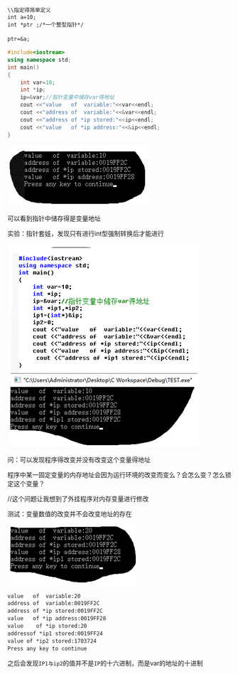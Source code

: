 ```
\\指定得简单定义
int a=10;
int *ptr ;/*一个整型指针*/

ptr=&a;
```

```c++
#include<iostream>
using namespace std;
int main()
{
    int var=10;
    int *ip;
    ip=&var;//指针变量中储存var得地址
    cout <<"value   of  variable:"<<var<<endl;
    cout <<"address of  variable:"<<&var<<endl;
    cout <<"address of *ip stored:"<<ip<<endl;
    cout <<"value   of *ip address:"<<&ip<<endl;
}
```

![1587544990969](../../img/1587544990969.png)

可以看到指针中储存得是变量地址

实验：指针套娃，发现只有进行int型强制转换后才能进行

![1587545850330](../../img/1587545850330.png)

问：可以发现程序得改变并没有改变这个变量得地址

程序中某一固定变量的内存地址会因为运行环境的改变而变么？会怎么变？怎么锁定这个变量？

//这个问题让我想到了外挂程序对内存变量进行修改

测试：变量数值的改变并不会改变地址的存在



![1587546449695](../../img/1587546449695.png)

```cmd
value   of  variable:20
address of  variable:0019FF2C
address of *ip stored:0019FF2C
value   of *ip address:0019FF28
value    of *ip stored:20
addressof *ip1 stored:0019FF24
value of *ip2 stored:1703724
Press any key to continue
```

之后会发现`IP1与ip2`的值并不是`IP`的十六进制，而是var的地址的十进制

